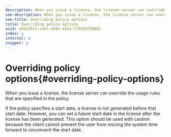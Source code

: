 ```yaml
---
description: When you issue a license, the license server can override the usage rules that are specified in the policy.
seo-description: When you issue a license, the license server can override the usage rules that are specified in the policy.
seo-title: Overriding policy options
title: Overriding policy options
uuid: abb230c2-ceb1-4e6e-a2ea-17942d79d0dc
index: y
internal: n
snippet: y
---
```


# Overriding policy options{#overriding-policy-options}

When you issue a license, the license server can override the usage rules that are specified in the policy.

If the policy specifies a start date, a license is not generated before that start date. However, you can set a future start date in the license after the license has been generated. This option should be used with caution because the client cannot prevent the user from moving the system time forward to circumvent the start date. 
